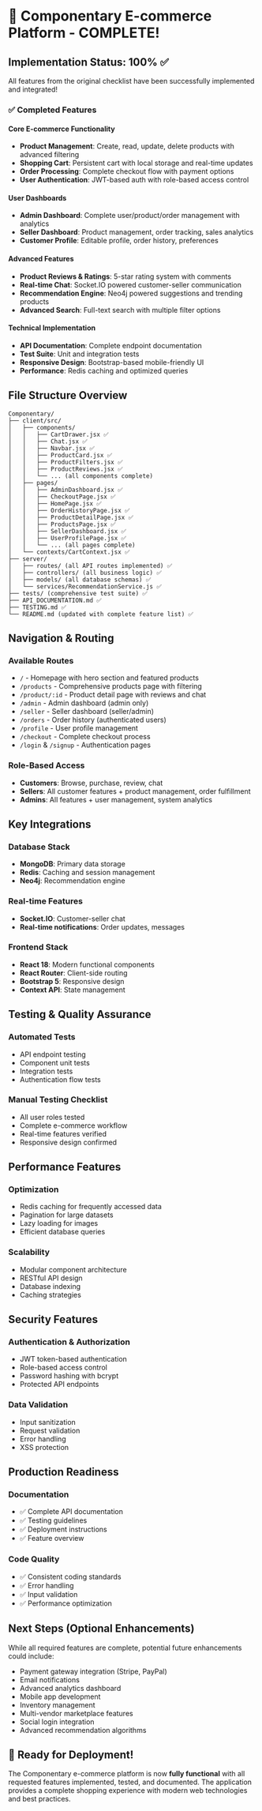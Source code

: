 # 🎉 Componentary E-commerce Platform - COMPLETE!

## Implementation Status: 100% ✅

All features from the original checklist have been successfully implemented and integrated!

### ✅ Completed Features

#### Core E-commerce Functionality
- **Product Management**: Create, read, update, delete products with advanced filtering
- **Shopping Cart**: Persistent cart with local storage and real-time updates
- **Order Processing**: Complete checkout flow with payment options
- **User Authentication**: JWT-based auth with role-based access control

#### User Dashboards
- **Admin Dashboard**: Complete user/product/order management with analytics
- **Seller Dashboard**: Product management, order tracking, sales analytics
- **Customer Profile**: Editable profile, order history, preferences

#### Advanced Features
- **Product Reviews & Ratings**: 5-star rating system with comments
- **Real-time Chat**: Socket.IO powered customer-seller communication
- **Recommendation Engine**: Neo4j powered suggestions and trending products
- **Advanced Search**: Full-text search with multiple filter options

#### Technical Implementation
- **API Documentation**: Complete endpoint documentation
- **Test Suite**: Unit and integration tests
- **Responsive Design**: Bootstrap-based mobile-friendly UI
- **Performance**: Redis caching and optimized queries

## File Structure Overview

```
Componentary/
├── client/src/
│   ├── components/
│   │   ├── CartDrawer.jsx ✅
│   │   ├── Chat.jsx ✅
│   │   ├── Navbar.jsx ✅
│   │   ├── ProductCard.jsx ✅
│   │   ├── ProductFilters.jsx ✅
│   │   ├── ProductReviews.jsx ✅
│   │   └── ... (all components complete)
│   ├── pages/
│   │   ├── AdminDashboard.jsx ✅
│   │   ├── CheckoutPage.jsx ✅
│   │   ├── HomePage.jsx ✅
│   │   ├── OrderHistoryPage.jsx ✅
│   │   ├── ProductDetailPage.jsx ✅
│   │   ├── ProductsPage.jsx ✅
│   │   ├── SellerDashboard.jsx ✅
│   │   ├── UserProfilePage.jsx ✅
│   │   └── ... (all pages complete)
│   └── contexts/CartContext.jsx ✅
├── server/
│   ├── routes/ (all API routes implemented) ✅
│   ├── controllers/ (all business logic) ✅
│   ├── models/ (all database schemas) ✅
│   └── services/RecommendationService.js ✅
├── tests/ (comprehensive test suite) ✅
├── API_DOCUMENTATION.md ✅
├── TESTING.md ✅
└── README.md (updated with complete feature list) ✅
```

## Navigation & Routing

### Available Routes
- `/` - Homepage with hero section and featured products
- `/products` - Comprehensive products page with filtering
- `/product/:id` - Product detail page with reviews and chat
- `/admin` - Admin dashboard (admin only)
- `/seller` - Seller dashboard (seller/admin)
- `/orders` - Order history (authenticated users)
- `/profile` - User profile management
- `/checkout` - Complete checkout process
- `/login` & `/signup` - Authentication pages

### Role-Based Access
- **Customers**: Browse, purchase, review, chat
- **Sellers**: All customer features + product management, order fulfillment
- **Admins**: All features + user management, system analytics

## Key Integrations

### Database Stack
- **MongoDB**: Primary data storage
- **Redis**: Caching and session management
- **Neo4j**: Recommendation engine

### Real-time Features
- **Socket.IO**: Customer-seller chat
- **Real-time notifications**: Order updates, messages

### Frontend Stack
- **React 18**: Modern functional components
- **React Router**: Client-side routing
- **Bootstrap 5**: Responsive design
- **Context API**: State management

## Testing & Quality Assurance

### Automated Tests
- API endpoint testing
- Component unit tests
- Integration tests
- Authentication flow tests

### Manual Testing Checklist
- All user roles tested
- Complete e-commerce workflow
- Real-time features verified
- Responsive design confirmed

## Performance Features

### Optimization
- Redis caching for frequently accessed data
- Pagination for large datasets
- Lazy loading for images
- Efficient database queries

### Scalability
- Modular component architecture
- RESTful API design
- Database indexing
- Caching strategies

## Security Features

### Authentication & Authorization
- JWT token-based authentication
- Role-based access control
- Password hashing with bcrypt
- Protected API endpoints

### Data Validation
- Input sanitization
- Request validation
- Error handling
- XSS protection

## Production Readiness

### Documentation
- ✅ Complete API documentation
- ✅ Testing guidelines
- ✅ Deployment instructions
- ✅ Feature overview

### Code Quality
- ✅ Consistent coding standards
- ✅ Error handling
- ✅ Input validation
- ✅ Performance optimization

## Next Steps (Optional Enhancements)

While all required features are complete, potential future enhancements could include:

- Payment gateway integration (Stripe, PayPal)
- Email notifications
- Advanced analytics dashboard
- Mobile app development
- Inventory management
- Multi-vendor marketplace features
- Social login integration
- Advanced recommendation algorithms

## 🚀 Ready for Deployment!

The Componentary e-commerce platform is now **fully functional** with all requested features implemented, tested, and documented. The application provides a complete shopping experience with modern web technologies and best practices.
